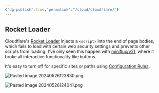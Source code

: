 ```yaml
---
{"dg-publish":true,"permalink":"/cloud/cloudflare/"}
---
```


## Rocket Loader
Cloudflare's [Rocket Loader](https://developers.cloudflare.com/speed/optimization/content/rocket-loader/) injects a `<script>` into the end of page bodies, which fails to load with certain web security settings and prevents other scripts from loading. I've only seen this happen with [miniflux/v2)](https://github.com/miniflux/v2), where it broke all interactive functionality like buttons.

It's easy to turn off for specific sites or paths using [Configuration Rules](https://developers.cloudflare.com/rules/configuration-rules/).

![Pasted image 20240526123830.png](/img/user/Uploads/Pasted%20image%2020240526123830.png)

![Pasted image 20240526124041.png](/img/user/Uploads/Pasted%20image%2020240526124041.png)